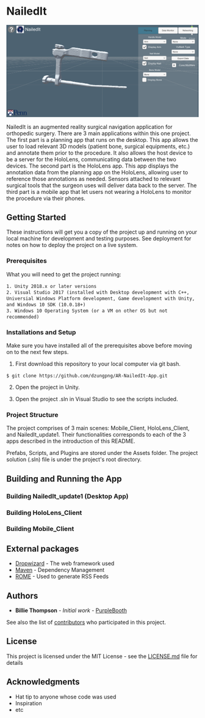 # NailedIt

![Alt text](figure1.png?raw=true "Planning View")

NailedIt is an augmented reality surgical navigation application for orthopedic surgery. There are 3 main applications within this one project. The first part is a planning app that runs on the desktop. This app allows the user to load relevant 3D models (patient bone, surgical equipments, etc.) and annotate them prior to the procedure. It also allows the host device to be a server for the HoloLens, communicating data between the two devices. The second part is the HoloLens app. This app displays the annotation data from the planning app on the HoloLens, allowing user to reference those annotations as needed. Sensors attached to relevant surgical tools that the surgeon uses will deliver data back to the server. The third part is a mobile app that let users not wearing a HoloLens to monitor the procedure via their phones.

## Getting Started

These instructions will get you a copy of the project up and running on your local machine for development and testing purposes. See deployment for notes on how to deploy the project on a live system.

### Prerequisites

What you will need to get the project running:

```
1. Unity 2018.x or later versions
2. Visual Studio 2017 (installed with Desktop development with C++, Universial Windows Platform development, Game development with Unity, and Windows 10 SDK (10.0.18+)
3. Windows 10 Operating System (or a VM on other OS but not recommended)
```

### Installations and Setup

Make sure you have installed all of the prerequisites above before moving on to the next few steps.

1. First download this repository to your local computer via git bash. 

```
$ git clone https://github.com/dzungpng/AR-NailedIt-App.git
```

2. Open the project in Unity. 

3. Open the project .sln in Visual Studio to see the scripts included.

### Project Structure

The project comprises of 3 main scenes: Mobile_Client, HoloLens_Client, and NailedIt_update1. Their functionalities corresponds to each of the 3 apps described in the introduction of this README.

Prefabs, Scripts, and Plugins are stored under the Assets folder. The project solution (.sln) file is under the project's root directory. 

## Building and Running the App

### Building NailedIt_update1 (Desktop App)

### Building HoloLens_Client

### Building Mobile_Client


## External packages

* [Dropwizard](http://www.dropwizard.io/1.0.2/docs/) - The web framework used
* [Maven](https://maven.apache.org/) - Dependency Management
* [ROME](https://rometools.github.io/rome/) - Used to generate RSS Feeds

## Authors

* **Billie Thompson** - *Initial work* - [PurpleBooth](https://github.com/PurpleBooth)

See also the list of [contributors](https://github.com/your/project/contributors) who participated in this project.

## License

This project is licensed under the MIT License - see the [LICENSE.md](LICENSE.md) file for details

## Acknowledgments

* Hat tip to anyone whose code was used
* Inspiration
* etc
